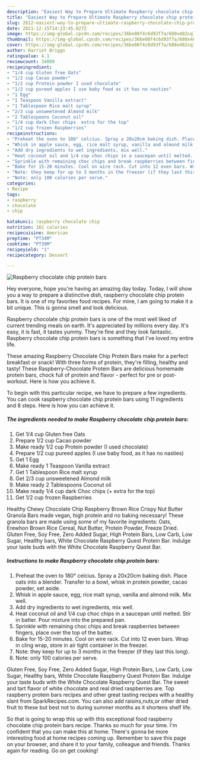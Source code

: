 ```yaml
---
description: "Easiest Way to Prepare Ultimate Raspberry chocolate chip protein bars"
title: "Easiest Way to Prepare Ultimate Raspberry chocolate chip protein bars"
slug: 2612-easiest-way-to-prepare-ultimate-raspberry-chocolate-chip-protein-bars
date: 2021-12-15T14:23:45.027Z
image: https://img-global.cpcdn.com/recipes/36be08f4c6d93f7a/680x482cq70/raspberry-chocolate-chip-protein-bars-recipe-main-photo.jpg
thumbnail: https://img-global.cpcdn.com/recipes/36be08f4c6d93f7a/680x482cq70/raspberry-chocolate-chip-protein-bars-recipe-main-photo.jpg
cover: https://img-global.cpcdn.com/recipes/36be08f4c6d93f7a/680x482cq70/raspberry-chocolate-chip-protein-bars-recipe-main-photo.jpg
author: Harriet Briggs
ratingvalue: 4.1
reviewcount: 34009
recipeingredient:
- "1/4 cup Gluten free Oats"
- "1/2 cup Cacao powder"
- "1/2 cup Protein powder I used chocolate"
- "1/2 cup pureed apples I use baby food as it has no nasties"
- "1 Egg"
- "1 Teaspoon Vanilla extract"
- "1 Tablespoon Rice malt syrup"
- "2/3 cup unsweetened Almond milk"
- "2 Tablespoons Coconut oil"
- "1/4 cup dark Choc chips  extra for the top"
- "1/2 cup frozen Raspberries"
recipeinstructions:
- "Preheat the oven to 180° celcius. Spray a 20x20cm baking dish. Place oats into a blender. Transfer to a bowl, whisk in protein powder, cacao powder, set aside."
- "Whisk in apple sauce, egg, rice malt syrup, vanilla and almond milk. Mix well."
- "Add dry ingredients to wet ingredients, mix well."
- "Heat coconut oil and 1/4 cup choc chips in a saucepan until melted. Stir in batter. Pour mixture into the prepared pan."
- "Sprinkle with remaining choc chips and break raspberries between fingers, place over the top of the batter."
- "Bake for 15-20 minutes. Cool on wire rack. Cut into 12 even bars. Wrap in cling wrap, store in air tight container in the freezer."
- "Note: they keep for up to 3 months in the freezer (if they last this long)."
- "Note: only 100 calories per serve."
categories:
- Recipe
tags:
- raspberry
- chocolate
- chip

katakunci: raspberry chocolate chip 
nutrition: 161 calories
recipecuisine: American
preptime: "PT34M"
cooktime: "PT39M"
recipeyield: "1"
recipecategory: Dessert

---
```



![Raspberry chocolate chip protein bars](https://img-global.cpcdn.com/recipes/36be08f4c6d93f7a/680x482cq70/raspberry-chocolate-chip-protein-bars-recipe-main-photo.jpg)

Hey everyone, hope you're having an amazing day today. Today, I will show you a way to prepare a distinctive dish, raspberry chocolate chip protein bars. It is one of my favorites food recipes. For mine, I am going to make it a bit unique. This is gonna smell and look delicious.

Raspberry chocolate chip protein bars is one of the most well liked of current trending meals on earth. It's appreciated by millions every day. It's easy, it is fast, it tastes yummy. They're fine and they look fantastic. Raspberry chocolate chip protein bars is something that I've loved my entire life.

These amazing Raspberry Chocolate Chip Protein Bars make for a perfect breakfast or snack! With three forms of protein, they're filling, healthy and tasty! These Raspberry-Chocolate Protein Bars are delicious homemade protein bars, chock full of protein and flavor - perfect for pre or post-workout. Here is how you achieve it.


To begin with this particular recipe, we have to prepare a few ingredients. You can cook raspberry chocolate chip protein bars using 11 ingredients and 8 steps. Here is how you can achieve it.

<!--inarticleads1-->

##### The ingredients needed to make Raspberry chocolate chip protein bars:

1. Get 1/4 cup Gluten free Oats
1. Prepare 1/2 cup Cacao powder
1. Make ready 1/2 cup Protein powder (I used chocolate)
1. Prepare 1/2 cup pureed apples (I use baby food, as it has no nasties)
1. Get 1 Egg
1. Make ready 1 Teaspoon Vanilla extract
1. Get 1 Tablespoon Rice malt syrup
1. Get 2/3 cup unsweetened Almond milk
1. Make ready 2 Tablespoons Coconut oil
1. Make ready 1/4 cup dark Choc chips (+ extra for the top)
1. Get 1/2 cup frozen Raspberries


Healthy Chewy Chocolate Chip Raspberry Brown Rice Crispy Nut Butter Granola Bars made vegan, high protein and no baking necessary! These granola bars are made using some of my favorite ingredients: Oats, Erewhon Brown Rice Cereal, Nut Butter, Protein Powder, Freeze Dried. Gluten Free, Soy Free, Zero Added Sugar, High Protein Bars, Low Carb, Low Sugar, Healthy bars, White Chocolate Raspberry Quest Protein Bar. Indulge your taste buds with the White Chocolate Raspberry Quest Bar. 

<!--inarticleads2-->

##### Instructions to make Raspberry chocolate chip protein bars:

1. Preheat the oven to 180° celcius. Spray a 20x20cm baking dish. Place oats into a blender. Transfer to a bowl, whisk in protein powder, cacao powder, set aside.
1. Whisk in apple sauce, egg, rice malt syrup, vanilla and almond milk. Mix well.
1. Add dry ingredients to wet ingredients, mix well.
1. Heat coconut oil and 1/4 cup choc chips in a saucepan until melted. Stir in batter. Pour mixture into the prepared pan.
1. Sprinkle with remaining choc chips and break raspberries between fingers, place over the top of the batter.
1. Bake for 15-20 minutes. Cool on wire rack. Cut into 12 even bars. Wrap in cling wrap, store in air tight container in the freezer.
1. Note: they keep for up to 3 months in the freezer (if they last this long).
1. Note: only 100 calories per serve.


Gluten Free, Soy Free, Zero Added Sugar, High Protein Bars, Low Carb, Low Sugar, Healthy bars, White Chocolate Raspberry Quest Protein Bar. Indulge your taste buds with the White Chocolate Raspberry Quest Bar. The sweet and tart flavor of white chocolate and real dried raspberries are. Top raspberry protein bars recipes and other great tasting recipes with a healthy slant from SparkRecipes.com. You can also add raisins,nuts,or other dried fruit to these but best not to during summer months as it shortens shelf life. 

So that is going to wrap this up with this exceptional food raspberry chocolate chip protein bars recipe. Thanks so much for your time. I'm confident that you can make this at home. There's gonna be more interesting food at home recipes coming up. Remember to save this page on your browser, and share it to your family, colleague and friends. Thanks again for reading. Go on get cooking!

